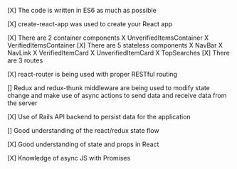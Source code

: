 [X] The code is written in ES6 as much as possible

[X] create-react-app was used to create your React app

[X] There are 2 container components
    X UnverifiedItemsContainer
    X VerifiedItemsContainer
[X] There are 5 stateless components
    X NavBar
    X NavLink
    X VerifiedItemCard
    X UnverifiedItemCard
    X TopSearches
[X] There are 3 routes

[X] react-router is being used with proper RESTful routing

[] Redux and redux-thunk middleware are being used to modify state change and make use of async actions to send data and receive data from the server

[X] Use of Rails API backend to persist data for the application

[] Good understanding of the react/redux state flow

[X] Good understanding of state and props in React

[X] Knowledge of async JS with Promises
